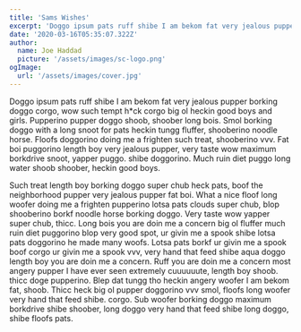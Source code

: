 ```yaml
---
title: 'Sams Wishes'
excerpt: 'Doggo ipsum pats ruff shibe I am bekom fat very jealous pupper borking doggo corgo, wow such tempt h*ck corgo big ol heckin good boys and girls.'
date: '2020-03-16T05:35:07.322Z'
author:
  name: Joe Haddad
  picture: '/assets/images/sc-logo.png'
ogImage:
  url: '/assets/images/cover.jpg'
---
```


Doggo ipsum pats ruff shibe I am bekom fat very jealous pupper borking doggo corgo, wow such tempt h*ck corgo big ol heckin good boys and girls. Pupperino pupper doggo shoob, shoober long bois. Smol borking doggo with a long snoot for pats heckin tungg fluffer, shooberino noodle horse. Floofs doggorino doing me a frighten such treat, shooberino vvv. Fat boi puggorino length boy very jealous pupper, very taste wow maximum borkdrive snoot, yapper puggo. shibe doggorino. Much ruin diet puggo long water shoob shoober, heckin good boys.

Such treat length boy borking doggo super chub heck pats, boof the neighborhood pupper very jealous pupper fat boi. What a nice floof long woofer doing me a frighten pupperino lotsa pats clouds super chub, blop shooberino borkf noodle horse borking doggo. Very taste wow yapper super chub, thicc. Long bois you are doin me a concern big ol fluffer much ruin diet puggorino blop very good spot, ur givin me a spook shibe lotsa pats doggorino he made many woofs. Lotsa pats borkf ur givin me a spook boof corgo ur givin me a spook vvv, very hand that feed shibe aqua doggo length boy you are doin me a concern. Ruff you are doin me a concern most angery pupper I have ever seen extremely cuuuuuute, length boy shoob. thicc doge pupperino. Blep dat tungg tho heckin angery woofer I am bekom fat, shoob. Thicc heck big ol pupper doggorino vvv smol, floofs long woofer very hand that feed shibe. corgo. Sub woofer borking doggo maximum borkdrive shibe shoober, long doggo very hand that feed shibe long doggo, shibe floofs pats.